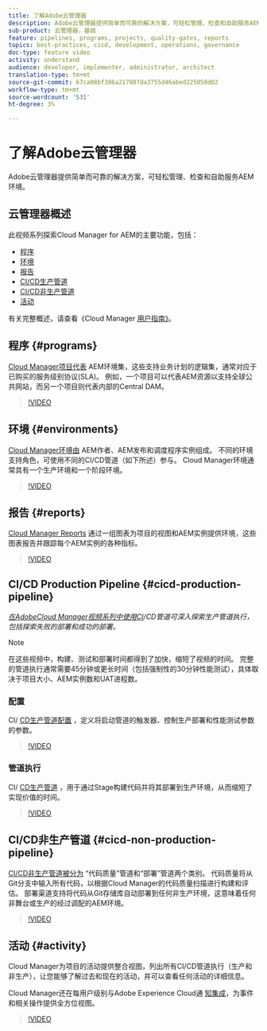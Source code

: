 ```yaml
---
title: 了解Adobe云管理器
description: Adobe云管理器提供简单而可靠的解决方案，可轻松管理、检查和自助服务AEM环境。
sub-product: 云管理器，基础
feature: pipelines, programs, projects, quality-gates, reports
topics: best-practices, cicd, development, operations, governance
doc-type: feature video
activity: understand
audience: developer, implementer, administrator, architect
translation-type: tm+mt
source-git-commit: 67ca08bf386a217807da3755d46abed225050d02
workflow-type: tm+mt
source-wordcount: '531'
ht-degree: 3%

---
```



# 了解Adobe云管理器

Adobe云管理器提供简单而可靠的解决方案，可轻松管理、检查和自助服务AEM环境。

## 云管理器概述

此视频系列探索Cloud Manager for AEM的主要功能，包括：

* [程序](#programs)
* [环境](#environments)
* [报告](#reports)
* [CI/CD生产管道](#cicd-production-pipeline)
* [CI/CD非生产管道](#cicd-non-production-pipeline)
* [活动](#activity)

有关完整概述，请查看《Cloud Manager [用户指南》](https://docs.adobe.com/content/help/zh-Hans/experience-manager-cloud-manager/using/introduction-to-cloud-manager.html)。

## 程序 {#programs}

[Cloud Manager项目代表](https://docs.adobe.com/content/help/en/experience-manager-cloud-manager/using/getting-started/setting-up-program.html) AEM环境集，这些支持业务计划的逻辑集，通常对应于已购买的服务级别协议(SLA)。 例如，一个项目可以代表AEM资源以支持全球公共网站，而另一个项目则代表内部的Central DAM。

>[!VIDEO](https://video.tv.adobe.com/v/26313/?quality=12&learn=on)

## 环境 {#environments}

[Cloud Manager环境由](https://docs.adobe.com/content/help/en/experience-manager-cloud-manager/using/how-to-use/manage-your-environment.html) AEM作者、AEM发布和调度程序实例组成。 不同的环境支持角色，可使用不同的CI/CD管道（如下所述）参与。 Cloud Manager环境通常具有一个生产环境和一个阶段环境。

>[!VIDEO](https://video.tv.adobe.com/v/26318/?quality=12&learn=on)

## 报告 {#reports}

[Cloud Manager Reports](https://docs.adobe.com/content/help/en/experience-manager-cloud-manager/using/how-to-use/monitor-your-environments.html) 通过一组图表为项目的视图和AEM实例提供环境，这些图表报告并跟踪每个AEM实例的各种指标。

>[!VIDEO](https://video.tv.adobe.com/v/26315/?quality=12&learn=on)

## CI/CD Production Pipeline {#cicd-production-pipeline}

*[在AdobeCloud Manager视频系列中使用CI](./use-the-cicd-pipeline-in-cloud-manager-for-aem.md)/CD管道可深入探索生产管道执行，包括探索失败的部署和成功的部署。*

>[!NOTE]
>
> 在这些视频中，构建、测试和部署时间都得到了加快，缩短了视频的时间。 完整的管道执行通常需要45分钟或更长时间（包括强制性的30分钟性能测试），具体取决于项目大小、AEM实例数和UAT进程数。

### 配置

CI/ [CD生产管道配置](https://docs.adobe.com/content/help/en/experience-manager-cloud-manager/using/how-to-use/configuring-pipeline.html) ，定义将启动管道的触发器、控制生产部署和性能测试参数的参数。

>[!VIDEO](https://video.tv.adobe.com/v/26314/?quality=12&learn=on)

### 管道执行

CI/ [CD生产管道](https://docs.adobe.com/content/help/en/experience-manager-cloud-manager/using/how-to-use/deploying-code.html) ，用于通过Stage构建代码并将其部署到生产环境，从而缩短了实现价值的时间。

>[!VIDEO](https://video.tv.adobe.com/v/26317/?quality=12&learn=on)

## CI/CD非生产管道 {#cicd-non-production-pipeline}

[CI/CD非生产管道被分为](https://docs.adobe.com/content/help/en/experience-manager-cloud-manager/using/how-to-use/configuring-pipeline.html#non-production--code-quality-only-pipelines) “代码质量”管道和“部署”管道两个类别。 代码质量将从Git分支中输入所有代码，以根据Cloud Manager的代码质量扫描进行构建和评估。 部署渠道支持将代码从Git存储库自动部署到任何非生产环境，这意味着任何非舞台或生产的经过调配的AEM环境。

>[!VIDEO](https://video.tv.adobe.com/v/26316/?quality=12&learn=on)

## 活动 {#activity}

Cloud Manager为项目的活动提供整合视图，列出所有CI/CD管道执行（生产和非生产），让您能够了解过去和现在的活动，并可以查看任何活动的详细信息。

Cloud Manager还在每用户级别与Adobe Experience Cloud通 [知集成](https://docs.adobe.com/content/help/en/experience-manager-cloud-manager/using/how-to-use/notifications.html)，为事件和相关操作提供全方位视图。

>[!VIDEO](https://video.tv.adobe.com/v/26319/?quality=12&learn=on)
